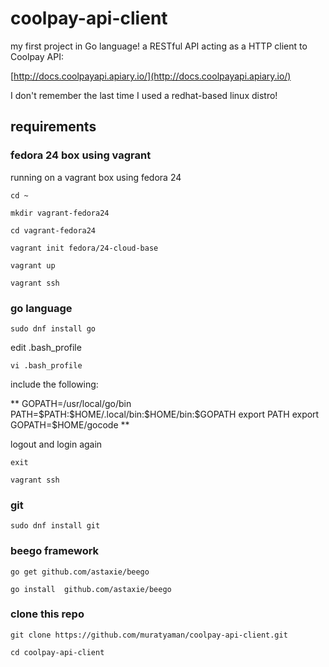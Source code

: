 # coolpay-api-client

my first project in Go language! a RESTful API acting as a HTTP client to Coolpay API:

[http://docs.coolpayapi.apiary.io/](http://docs.coolpayapi.apiary.io/)

I don't remember the last time I used a redhat-based linux distro!

## requirements

### fedora 24 box using vagrant

running on a vagrant box using fedora 24

`cd ~`

`mkdir vagrant-fedora24`

`cd vagrant-fedora24`

`vagrant init fedora/24-cloud-base`

`vagrant up`

`vagrant ssh`

### go language

`sudo dnf install go`

edit .bash_profile

`vi .bash_profile`

include the following:

**
GOPATH=/usr/local/go/bin
PATH=\$PATH:\$HOME/.local/bin:\$HOME/bin:\$GOPATH
export PATH
export GOPATH=\$HOME/gocode
**

logout and login again

`exit`

`vagrant ssh`

### git

`sudo dnf install git`

### beego framework

`go get github.com/astaxie/beego`

`go install  github.com/astaxie/beego`

### clone this repo

`git clone https://github.com/muratyaman/coolpay-api-client.git`

`cd coolpay-api-client`


